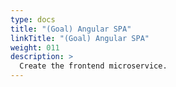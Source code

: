 ```yaml
---
type: docs
title: "(Goal) Angular SPA"
linkTitle: "(Goal) Angular SPA"
weight: 011
description: >
  Create the frontend microservice.
---
```


